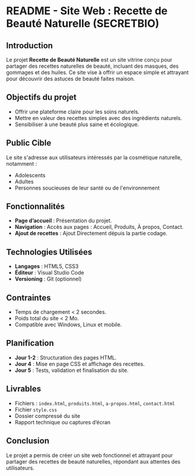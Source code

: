 # README - Site Web : Recette de Beauté Naturelle (SECRETBIO)

## Introduction
Le projet **Recette de Beauté Naturelle** est un site vitrine conçu pour partager des recettes naturelles de beauté, incluant des masques, des gommages et des huiles. Ce site vise à offrir un espace simple et attrayant pour découvrir des astuces de beauté faites maison.

## Objectifs du projet
- Offrir une plateforme claire pour les soins naturels.
- Mettre en valeur des recettes simples avec des ingrédients naturels.
- Sensibiliser à une beauté plus saine et écologique.

## Public Cible
Le site s'adresse aux utilisateurs intéressés par la cosmétique naturelle, notamment :
- Adolescents
- Adultes
- Personnes soucieuses de leur santé ou de l'environnement

## Fonctionnalités
- **Page d’accueil** : Présentation du projet.
- **Navigation** : Accès aux pages : Accueil, Produits, À propos, Contact.
- **Ajout de recettes** : Ajout Directement dépuis la partie codage.

## Technologies Utilisées
- **Langages** : HTML5, CSS3
- **Éditeur** : Visual Studio Code
- **Versioning** : Git (optionnel)

## Contraintes
- Temps de chargement < 2 secondes.
- Poids total du site < 2 Mo.
- Compatible avec Windows, Linux et mobile.

## Planification
- **Jour 1-2** : Structuration des pages HTML.
- **Jour 4** : Mise en page CSS et affichage des recettes.
- **Jour 5** : Tests, validation et finalisation du site.

## Livrables
- Fichiers : `index.html`, `produits.html`, `a-propos.html`, `contact.html`
- Fichier `style.css`
- Dossier compressé du site
- Rapport technique ou captures d’écran

## Conclusion
Le projet a permis de créer un site web fonctionnel et attrayant pour partager des recettes de beauté naturelles, répondant aux attentes des utilisateurs.
